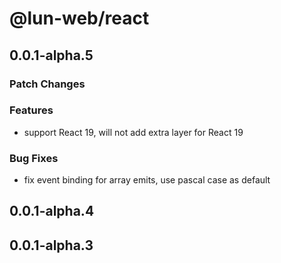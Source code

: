 # @lun-web/react

## 0.0.1-alpha.5

### Patch Changes

### Features

- support React 19, will not add extra layer for React 19

### Bug Fixes

- fix event binding for array emits, use pascal case as default

## 0.0.1-alpha.4

## 0.0.1-alpha.3
